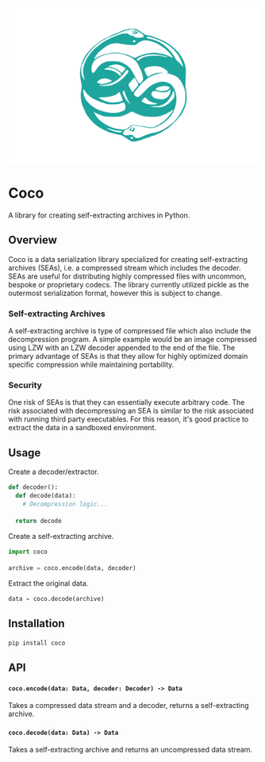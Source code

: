 <div align=center>
  <img src='https://github.com/oelin/coco/blob/main/images/snake.svg'>
</div>

# Coco

A library for creating self-extracting archives in Python.


## Overview

Coco is a data serialization library specialized for creating self-extracting archives (SEAs), i.e. a compressed stream which includes the decoder. SEAs are useful for distributing highly compressed files with uncommon, bespoke or proprietary codecs. The library currently utilized pickle as the outermost serialization format, however this is subject to change.


### Self-extracting Archives

A self-extracting archive is type of compressed file which also include the decompression program. A simple example would be an image compressed using LZW with an LZW decoder appended to the end of the file. The primary advantage of SEAs is that they allow for highly optimized domain specific compression while maintaining portability. 


### Security

One risk of SEAs is that they can essentially execute arbitrary code. The risk associated with decompressing an SEA is similar to the risk associated with running third party executables. For this reason, it's good practice to extract the data in a sandboxed environment.


## Usage

Create a decoder/extractor.

```py
def decoder():
  def decode(data):
    # Decompression logic...
    
  return decode
```

Create a self-extracting archive.

```py
import coco

archive = coco.encode(data, decoder)
```

Extract the original data.

```py
data = coco.decode(archive)
```

## Installation

```sh
pip install coco
```


## API

#### `coco.encode(data: Data, decoder: Decoder) -> Data`

Takes a compressed data stream and a decoder, returns a self-extracting archive.

#### `coco.decode(data: Data) -> Data`

Takes a self-extracting archive and returns an uncompressed data stream.
